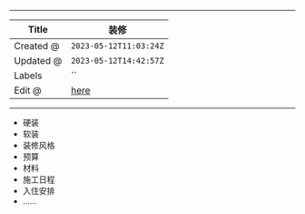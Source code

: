 -----

| Title     | 装修                                              |
| --------- | ----------------------------------------------- |
| Created @ | `2023-05-12T11:03:24Z`                          |
| Updated @ | `2023-05-12T14:42:57Z`                          |
| Labels    | \`\`                                            |
| Edit @    | [here](https://github.com/junxnone/F/issues/76) |

-----

  - 硬装
  - 软装
  - 装修风格
  - 预算
  - 材料
  - 施工日程
  - 入住安排
  - ......
